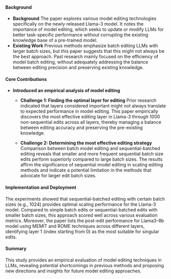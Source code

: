 #### Background
- **Background**
The paper explores various model editing technologies specifically on the newly released Llama-3 model. It notes the importance of model editing, which seeks to update or modify LLMs for better task-specific performance without corrupting the existing knowledge base of a pre-trained model.
- **Existing Work**
Previous methods emphasize batch editing LLMs with larger batch sizes, but this paper suggests that this might not always be the best approach. Past research mainly focused on the efficiency of model batch editing, without adequately addressing the balance between editing precision and preserving existing knowledge.

#### Core Contributions
- **Introduced an empirical analysis of model editing**
  - **Challenge 1: Finding the optimal layer for editing**
      Prior research indicated that layers considered important might not always translate to expected performance in model editing. This paper empirically discovers the most effective editing layer in Llama-3 through 1000 non-sequential edits across all layers, thereby managing a balance between editing accuracy and preserving the pre-existing knowledge.

  - **Challenge 2: Determining the most effective editing strategy**
      Comparison between batch model editing and sequential-batched editing reveals that smaller and more frequent sequential batch size edits perform superiorly compared to large batch sizes. The results affirm the significance of sequential model editing in scaling editing methods and indicate a potential limitation in the methods that advocate for larger edit batch sizes.

#### Implementation and Deployment
The experiments showed that sequential-batched editing with certain batch sizes (e.g., 1024) provides optimal scaling performance for the Llama-3 model. Compared to simple batch edits or sequential-batched edits with smaller batch sizes, this approach scored well across various evaluation metrics. Moreover, the paper lists the post-edit performance for Llama3-8b model using MEMIT and ROME techniques across different layers, identifying layer 1 (index starting from 0) as the most suitable for singular edits.

#### Summary
This study provides an empirical evaluation of model editing techniques in LLMs, revealing potential shortcomings in previous methods and proposing new directions and insights for future model editing approaches.